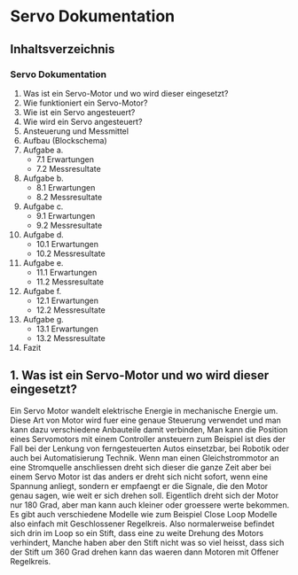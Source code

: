# Servo Dokumentation
## Inhaltsverzeichnis
### Servo Dokumentation
1. Was ist ein Servo-Motor und wo wird dieser eingesetzt?
2. Wie funktioniert ein Servo-Motor?
3. Wie ist ein Servo angesteuert?
4. Wie wird ein Servo angesteuert?
5. Ansteuerung und Messmittel
6. Aufbau (Blockschema)
7. Aufgabe a.
    - 7.1 Erwartungen
    - 7.2 Messresultate
8. Aufgabe b.
    - 8.1 Erwartungen
    - 8.2 Messresultate
9. Aufgabe c.
    - 9.1 Erwartungen 
    - 9.2 Messresultate
10. Aufgabe d.
    - 10.1 Erwartungen 
    - 10.2 Messresultate
11. Aufgabe e.
    - 11.1 Erwartungen 
    - 11.2 Messresultate
12. Aufgabe f.
    - 12.1 Erwartungen 
    - 12.2 Messresultate
13. Aufgabe g.
    - 13.1 Erwartungen 
    - 13.2 Messresultate
14. Fazit

## 1. Was ist ein Servo-Motor und wo wird dieser eingesetzt?
Ein Servo Motor wandelt elektrische Energie in mechanische Energie um. Diese Art von Motor wird fuer eine genaue Steuerung verwendet und man kann dazu verschiedene Anbauteile damit verbinden, Man kann die Position eines Servomotors mit einem Controller ansteuern zum Beispiel ist dies der Fall bei der Lenkung von ferngesteuerten Autos einsetzbar, bei Robotik oder auch bei Automatisierung Technik. Wenn man einen Gleichstrommotor an eine Stromquelle anschliessen dreht sich dieser die ganze Zeit aber bei einem Servo Motor ist das anders er dreht sich nicht sofort, wenn eine Spannung anliegt, sondern er empfaengt er die Signale, die den Motor genau sagen, wie weit er sich drehen soll. Eigentlich dreht sich der Motor nur 180 Grad, aber man kann auch kleiner oder groessere werte bekommen. Es gibt auch verschiedene Modelle wie zum Beispiel Close Loop Modelle also einfach mit Geschlossener Regelkreis. Also normalerweise befindet sich drin im Loop so ein Stift, dass eine zu weite Drehung des Motors verhindert, Manche haben aber den Stift nicht was so viel heisst, dass sich der Stift um 360 Grad drehen kann das waeren dann Motoren mit Offener Regelkreis.
